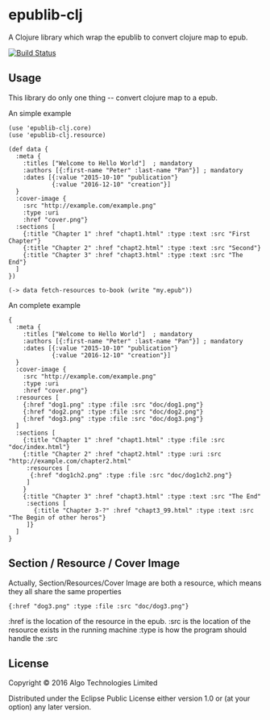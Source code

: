 # epublib-clj

A Clojure library which wrap the epublib to convert clojure map to epub.

[![Build Status](https://travis-ci.org/zerg000000/epublib-clj.svg)](https://travis-ci.org/zerg000000/epublib-clj)

## Usage

This library do only one thing -- convert clojure map to a epub.

An simple example

```{clojure}
(use 'epublib-clj.core)
(use 'epublib-clj.resource)

(def data {
  :meta {
    :titles ["Welcome to Hello World"]  ; mandatory
    :authors [{:first-name "Peter" :last-name "Pan"}] ; mandatory
    :dates [{:value "2015-10-10" "publication"}
            {:value "2016-12-10" "creation"}]
  }
  :cover-image {
    :src "http://example.com/example.png" 
    :type :uri 
    :href "cover.png"}
  :sections [
    {:title "Chapter 1" :href "chapt1.html" :type :text :src "First Chapter"}
    {:title "Chapter 2" :href "chapt2.html" :type :text :src "Second"}
    {:title "Chapter 3" :href "chapt3.html" :type :text :src "The End"}
  ]
})

(-> data fetch-resources to-book (write "my.epub"))
```

An complete example 

```{clojure}
{
  :meta {
    :titles ["Welcome to Hello World"]  ; mandatory
    :authors [{:first-name "Peter" :last-name "Pan"}] ; mandatory
    :dates [{:value "2015-10-10" "publication"}
            {:value "2016-12-10" "creation"}]
  }
  :cover-image {
    :src "http://example.com/example.png" 
    :type :uri 
    :href "cover.png"}
  :resources [
    {:href "dog1.png" :type :file :src "doc/dog1.png"}
    {:href "dog2.png" :type :file :src "doc/dog2.png"}
    {:href "dog3.png" :type :file :src "doc/dog3.png"}
  ]
  :sections [
    {:title "Chapter 1" :href "chapt1.html" :type :file :src "doc/index.html"}
    {:title "Chapter 2" :href "chapt2.html" :type :uri :src "http://example.com/chapter2.html"
     :resources [
      {:href "dog1ch2.png" :type :file :src "doc/dog1ch2.png"}
     ]
    }
    {:title "Chapter 3" :href "chapt3.html" :type :text :src "The End"
     :sections [
       {:title "Chapter 3-?" :href "chapt3_99.html" :type :text :src "The Begin of other heros"}
     ]}
  ]
}
```

## Section / Resource / Cover Image

Actually, Section/Resources/Cover Image are both a resource, which means
they all share the same properties

```{clojure}
{:href "dog3.png" :type :file :src "doc/dog3.png"}
```

:href is the location of the resource in the epub.
:src is the location of the resource exists in the running machine
:type is how the program should handle the :src


## License

Copyright © 2016 Algo Technologies Limited

Distributed under the Eclipse Public License either version 1.0 or (at
your option) any later version.
